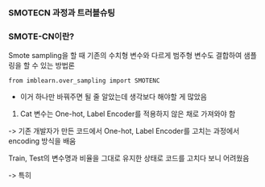 ### SMOTECN 과정과 트러블슈팅



### SMOTE-CN이란?

Smote sampling을 할 때 기존의 수치형 변수와 다르게 범주형 변수도 결합하여 샘플링을 할 수 있는 방법론

`from imblearn.over_sampling import SMOTENC`

- 이거 하나만 바꿔주면 될 줄 알았는데 생각보다 해야할 게 많았음



1. Cat 변수는 One-hot, Label Encoder를 적용하지 않은 채로 가져와야 함

-> 기존 개발자가 만든 코드에서 One-hot, Label Encoder를 고치는 과정에서 encoding 방식을 배움

Train, Test의 변수명과 비율을 그대로 유지한 상태로 코드를 고치다 보니 어려웠음

-> 특히 